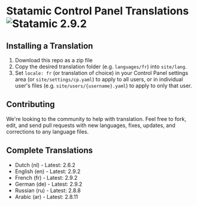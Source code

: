# Statamic Control Panel Translations ![Statamic 2.9.2](https://img.shields.io/badge/statamic-2.9.2-blue.svg?style=flat-square)

## Installing a Translation

1. Download this repo as a zip file
2. Copy the desired translation folder (e.g. `languages/fr`) into `site/lang`.
3. Set `locale: fr` (or translation of choice) in your Control Panel settings area (or `site/settings/cp.yaml`) to apply to all users, or in individual user's files (e.g. `site/users/{username}.yaml`) to apply to only that user.

## Contributing

We're looking to the community to help with translation. Feel free to fork, edit, and send pull requests with new languages, fixes, updates, and corrections to any language files.

## Complete Translations

- Dutch (nl) - Latest: 2.6.2
- English (en) - Latest: 2.9.2
- French (fr) - Latest: 2.9.2
- German (de) - Latest: 2.9.2
- Russian (ru) - Latest: 2.8.8
- Arabic (ar) - Latest: 2.8.11